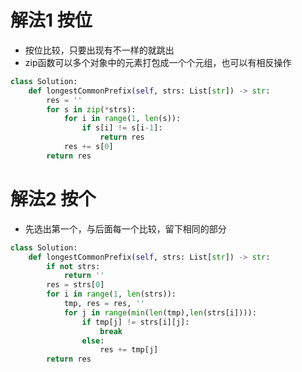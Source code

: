 # 解法1 按位
* 按位比较，只要出现有不一样的就跳出
* zip函数可以多个对象中的元素打包成一个个元组，也可以有相反操作
```python
class Solution:
    def longestCommonPrefix(self, strs: List[str]) -> str:
        res = ''
        for s in zip(*strs):
            for i in range(1, len(s)):
                if s[i] != s[i-1]:
                    return res
            res += s[0]
        return res
```

# 解法2 按个
* 先选出第一个，与后面每一个比较，留下相同的部分
```python
class Solution:
    def longestCommonPrefix(self, strs: List[str]) -> str:
        if not strs:
            return ''
        res = strs[0]
        for i in range(1, len(strs)):
            tmp, res = res, ''
            for j in range(min(len(tmp),len(strs[i]))):
                if tmp[j] != strs[i][j]:
                    break
                else:
                    res += tmp[j]
        return res
```